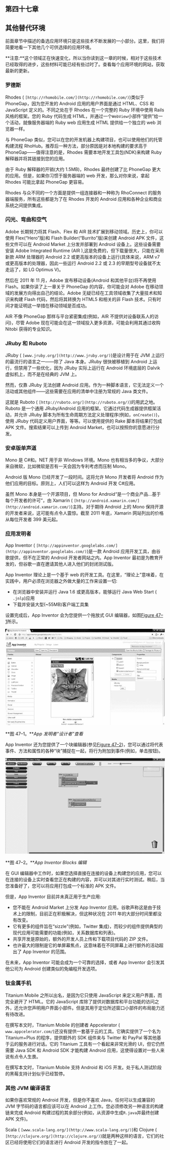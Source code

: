 ## 第四十七章

## 其他替代环境

前面章节中描述的备选应用环境只是这些技术不断发展的一小部分。这里，我们将简要地看一下其他几个可供选择的应用环境。

**注意:**这个领域正在快速变化，所以当你读到这一章的时候，相对于这些技术已经取得的进步，这些材料可能已经有些过时了。查看每个应用环境的网站，获取最新的更新。

### 罗德斯

Rhodes ( `[http://rhomobile.com/](http://rhomobile.com/)`)类似于 PhoneGap，因为您开发的 Android 应用的用户界面是通过 HTML、CSS 和 JavaScript 定义的。不同之处在于 Rhodes 在一个完整的 Ruby 环境中使用 Rails 风格的框架。您的 Ruby 代码生成 HTML，并通过一个`WebView`小部件“提供”给一个活动，就像服务器端的 Ruby web 应用生成 HTML 提供给一个独立的 web 浏览器一样。

与 PhoneGap 类似，您可以在您的开发机器上构建项目，也可以使用他们的托管构建流程 RhoHub。推荐后一种方法，部分原因是对本地构建的要求高于 PhoneGap——值得注意的是，Rhodes 需要本地开发工具包(NDK)来构建 Ruby 解释器并将其链接到您的应用。

由于 Ruby 解释器的开销(大约 1.5MB)，Rhodes 最终创建了比 PhoneGap 更大的应用。但是，如果你习惯于服务器端的 web 开发，那么对你来说，拿起 Rhodes 可能比拿起 PhoneGap 更容易。

Rhodes 与众不同的一个方面是提供一组连接器和一种称为 RhoConnect 的服务器端服务，所有这些都是为了在 Rhodes 开发的 Android 应用和各种企业和商业系统之间提供集成。

### 闪光、弯曲和空气

Adobe 长期努力将其 Flash、Flex 和 AIR 技术扩展到移动领域。历史上，你可以使用 Flex(“Hero”版)和 Flash Builder(“Burrito”版)来创建 Android APK 文件，这些文件可以在 Android Market 上分发并部署到 Android 设备上。这些设备需要安装 Adobe Integrated Runtime (AIR ),这是免费的，但下载量很大，只能在采用新款 ARM 处理器的 Android 2.2 或更高版本的设备上运行(具体来说，ARM v7 或更高版本的处理器，因此一些运行 Android 2.2 或 2.3 的早期型号设备就不太走运了，如 LG Optimus V)。

然后在 2011 年 11 月，Adobe 宣布移动设备(Android 和其他平台)将不再使用 Flash。如果你读了上一章关于 PhoneGap 的内容，你可能会对 Adobe 在移动领域的发展方向得出自己的结论。Adobe 无疑已经在工具领域收集了大量技术和知识来构建 Flash 代码，然后将其转换为 HTML5 和相关的非 Flash 技术。只有时间才能证明这一举措在移动领域是否成功。

AIR 不像 PhoneGap 那样与平台紧密集成(例如，AIR 不提供对设备联系人的访问)，尽管 Adobe 现在可能会在这一领域投入更多资源，可能会利用其通过收购 Nitobi 获得的专业知识。

### JRuby 和 Ruboto

JRuby ( `[www.jruby.org/](http://www.jruby.org/)`)是设计用于在 JVM 上运行的最流行的语言之一——除了 Java 本身。JRuby 很快被移植到 Android 上运行，但禁用了一些优化，因为 JRuby 实际上运行在 Android 环境底层的 Dalvik 虚拟机上，而不是在经典的 JVM 上。

然而，仅靠 JRuby 无法创建 Android 应用。作为一种脚本语言，它无法定义一个活动或其他组件——这些需要在应用的清单中注册为常规的 Java 类文件。

这就是 Ruboto ( `[http://ruboto.org/](http://ruboto.org/)`)的用武之地。Ruboto 是一个通用 JRuby/Android 应用的框架。它通过代码生成器提供框架活动，并允许 JRuby 脚本为所有生命周期方法定义处理程序(例如，`onCreate()`)，使用 JRuby 代码定义用户界面，等等。可以使用提供的 Rake 脚本将结果打包成 APK 文件。搜索结果可以上传到 Android Market，也可以按照你的意愿进行分发。

### 安卓版单声道

Mono 是 C#和。NET 用于非 Windows 环境。Mono 也有相当多的争议，大部分来自微软，比如微软是否有一天会因为专利考虑而压制 Mono。

Android 版 Mono 已经开发了一段时间。这将允许 Mono 开发者将 Android 作为他们应用的目标。原则上，人们可以这样为 Android 开发 C#应用。

虽然 Mono 本身是一个开源项目，但 Mono for Android“是一个商业产品...基于每个开发者的许可”，由 Xamarin ( `[http://android.xamarin.com/](http://android.xamarin.com/)`)主持。对于期待 Android 上的 Mono 保持开源的开发者来说，这可能有点令人震惊。截至 2011 年底，Xamarin 网站列出的价格从每位开发者 399 美元起。

### 应用发明者

App Inventor ( `[http://appinventor.googlelabs.com/](http://appinventor.googlelabs.com/)`)是一款 Android 应用开发工具，由谷歌提供，但不在正常的 Android 开发者网站之内。App Inventor 最初是为教育开发的，但谷歌一直在邀请其他人进入他们的封闭测试版。

App Inventor 理论上是一个基于 web 的开发工具。在这里，“理论上”意味着，在实践中，用户必须在浏览器之外做大量的工作来设置一切:

*   在浏览器中安装并运行 Java 1.6 或更高版本，能够运行 Java Web Start ( `.jnlp`)应用
*   下载并安装大型(~55MB)客户端工具集

设置完成后，App Inventor 会为您提供一个拖放式 GUI 编辑器，如图[Figure 47–1](#fig_47_1)所示。

![images](img/4701.jpg)

**图 47–1。***App 发明者“设计者”查看*

App Inventor 还为您提供了一个块编辑器(参见[Figure 47–2](#fig_47_2))，您可以通过将代表事件、方法和属性的各种“块”捕捉在一起，将行为附加到事件(例如，单击按钮)。

![images](img/4702.jpg)

**图 47–2。***App Inventor Blocks 编辑*

在 GUI 编辑器中工作时，如果您选择直接在连接的设备上构建您的应用，您可以在连接的设备上实时查看您正在构建的内容，并可以对其进行实时测试。稍后，当您准备好了，您可以将应用打包成一个标准的 APK 文件。

但是，App Inventor 目前并未真正用于生产应用:

*   您不能在 Android Market 上分发 App Inventor 应用。谷歌声称这是由于技术上的限制，目前正在积极解决，但这种状况在 2011 年的大部分时间里都没有改变。
*   它有更多的组件旨在“sizzle”(例如，Twitter 集成)，而较少的组件提供典型的现代应用可能需要的功能(例如，关系数据库和列表)。
*   共享开发是原始的，额外的开发人员上传和下载项目代码的 ZIP 文件。
*   也许最大的限制是它的单屏幕焦点，这意味着在不同屏幕上进行额外的活动超出了 App Inventor 的范围。

在未来，App Inventor 可能会成为一个可靠的选择，或者 App Inventor 会引发其他公司为 Android 创建类似的免编程开发选项。

### 钛金属手机

Titanium Mobile 之所以出名，是因为它只使用 JavaScript 来定义用户界面，而完全避开了 HTML。它的 JavaScript 库除了提供对数据库和平台功能的访问之外，还允许您声明用户界面小部件。但是其用于定位所述窗口小部件的布局能力还有待改进。

在撰写本文时，Titanium Mobile 的创建者 Appcelerator ( `www.appcelerator.com/`)还没有提供一套基于云的工具。它确实提供了一个名为 Titanium+Plus 的程序，提供额外的 SDK 组件来与 Twitter 和 PayPal 等其他基于云的服务进行对话。它的 Titanium 工具有一个看起来非常光滑的 UI，但它仍然需要 Java SDK 和 Android SDK 才能构建 Android 应用，这使得设置对一些人来说有点令人生畏。

在撰写本文时，Titanium Mobile 支持 Android 和 iOS 开发。处于私人测试阶段的黑莓支持计划似乎已经暂停。

### 其他 JVM 编译语言

如果你喜欢常规的 Android 开发，但是你不喜欢 Java，任何可以生成兼容的 JVM 字节码的语言都应该可以在 Android 上工作。您必须修改另一种语言的构建链来完成 Android 构建过程的其余部分(例如，从资源中生成`R.java`并最终创建 APK 文件)。

Scala ( `[www.scala-lang.org/](http://www.scala-lang.org/)`)和 Clojure ( `[http://clojure.org/](http://clojure.org/)`)就是两种这样的语言，它们的社区已经将使用它们的语言进行 Android 开发的指令放在了一起。